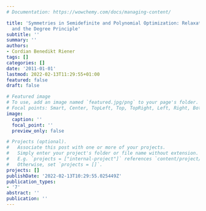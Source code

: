 ```yaml
---
# Documentation: https://wowchemy.com/docs/managing-content/

title: 'Symmetries in Semidefinite and Polynomial Optimization: Relaxations, Combinatorics,
  and the Degree Principle'
subtitle: ''
summary: ''
authors:
- Cordian Benedikt Riener
tags: []
categories: []
date: '2011-01-01'
lastmod: 2022-02-13T11:29:55+01:00
featured: false
draft: false

# Featured image
# To use, add an image named `featured.jpg/png` to your page's folder.
# Focal points: Smart, Center, TopLeft, Top, TopRight, Left, Right, BottomLeft, Bottom, BottomRight.
image:
  caption: ''
  focal_point: ''
  preview_only: false

# Projects (optional).
#   Associate this post with one or more of your projects.
#   Simply enter your project's folder or file name without extension.
#   E.g. `projects = ["internal-project"]` references `content/project/deep-learning/index.md`.
#   Otherwise, set `projects = []`.
projects: []
publishDate: '2022-02-13T10:29:55.025449Z'
publication_types:
- '7'
abstract: ''
publication: ''
---
```

